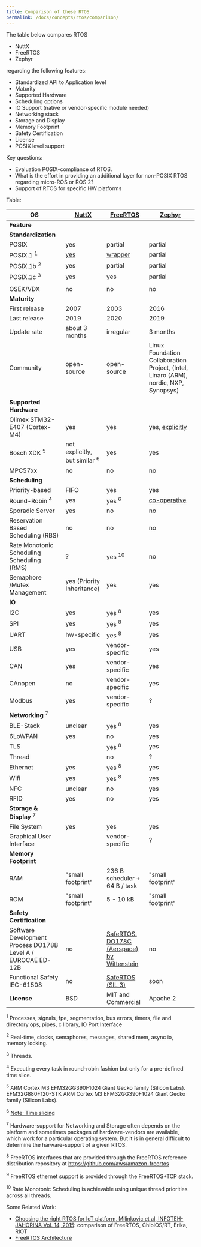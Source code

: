 ```yaml
---
title: Comparison of these RTOS
permalink: /docs/concepts/rtos/comparison/
---
```


The table below compares RTOS 
* NuttX
* FreeRTOS
* Zephyr

regarding the following features:
* Standardized API to Application level
* Maturity
* Supported Hardware
* Scheduling options
* IO Support (native or vendor-specific module needed)
* Networking stack
* Storage and Display
* Memory Footprint
* Safety Certification
* License
* POSIX level support

Key questions:
* Evaluation POSIX-compliance of RTOS. 
* What is the effort in providing an additional layer for non-POSIX RTOS regarding micro-ROS or ROS 2?
* Support of RTOS for specific HW platforms

Table:

| **OS**                                                       | [NuttX](http://nuttx.org/)               | [FreeRTOS](https://sourceforge.net/projects/freertos/)                                                                   | [Zephyr](https://www.zephyrproject.org/)                                                        |
| ------------------------------------------------------------ | ---------------------------------------- | ------------------------------------------------------------------------------------------------------------------------ | ----------------------------------------------------------------------------------------------- |
| **Feature**                                                  |                                          |                                                                                                                          |                                                                                                 |
| **Standardization**                                          |                                          |                                                                                                                          |                                                                                                 |
| POSIX                                                        | yes                                      | partial                                                                                                                  | partial                                                                                         |
| POSIX.1 <sup>1</sup>                                         | [yes](http://nuttx.org/)                 | [wrapper](https://interactive.freertos.org/hc/en-us/community/posts/210029046-POSIX-Wrapper-for-FreeRTOS)                | partial                                                                                         |
| POSIX.1b <sup>2</sup>                                        | yes                                      | partial                                                                                                                  | partial                                                                                         |
| POSIX.1c <sup>3</sup>                                        | yes                                      | yes                                                                                                                      | partial                                                                                         |
|                                                              |                                          |                                                                                                                          |                                                                                                 |
| OSEK/VDX                                                     | no                                       | no                                                                                                                       | no                                                                                              |
| **Maturity**                                                 |                                          |                                                                                                                          |                                                                                                 |
| First release                                                | 2007                                     | 2003                                                                                                                     | 2016                                                                                            |
| Last release                                                 | 2019                                     | 2020                                                                                                                     | 2019                                                                                            |
| Update rate                                                  | about 3 months                           | irregular                                                                                                                | 3 months                                                                                        |
| Community                                                    | open-source                              | open-source                                                                                                              | Linux Foundation Collaboration Project, (Intel, Linaro (ARM), nordic, NXP, Synopsys)            |
|                                                              |                                          |                                                                                                                          |                                                                                                 |
| **Supported Hardware**                                       |                                          |                                                                                                                          |                                                                                                 |
| Olimex STM32-E407 (Cortex-M4)                                | yes                                      | yes                                                                                                                      | yes, [explicitly](https://docs.zephyrproject.org/latest/reference/kernel/scheduling/index.html) |
| Bosch XDK <sup>5</sup>                                       | not explicitly, but similar <sup>6</sup> | yes                                                                                                                      | yes                                                                                             |
| MPC57xx                                                      | no                                       | no                                                                                                                       | no                                                                                              |
| **Scheduling**                                               |                                          |                                                                                                                          |                                                                                                 |
| Priority-based                                               | FIFO                                     | yes                                                                                                                      | yes                                                                                             |
| Round-Robin <sup>4</sup>                                     | yes                                      | yes <sup>6</sup>                                                                                                         | [co-operative](https://docs.zephyrproject.org/latest/reference/kernel/scheduling/index.html)    |
| Sporadic Server                                              | yes                                      | no                                                                                                                       | no                                                                                              |
| Reservation Based Scheduling (RBS)                           | no                                       | no                                                                                                                       | no                                                                                              |
| Rate Monotonic Scheduling Scheduling (RMS)                   | ?                                        | yes <sup>10</sup>                                                                                                        | no                                                                                              |
| Semaphore /Mutex Management                                  | yes (Priority Inheritance)               | yes                                                                                                                      | yes                                                                                             |
| **IO**                                                       |                                          |                                                                                                                          |                                                                                                 |
| I2C                                                          | yes                                      | yes <sup>8</sup>                                                                                                         | yes                                                                                             |
| SPI                                                          | yes                                      | yes <sup>8</sup>                                                                                                         | yes                                                                                             |
| UART                                                         | hw-specific                              | yes <sup>8</sup>                                                                                                         | yes                                                                                             |
| USB                                                          | yes                                      | vendor-specific                                                                                                          | yes                                                                                             |
| CAN                                                          | yes                                      | vendor-specific                                                                                                          | yes                                                                                             |
| CAnopen                                                      | no                                       | vendor-specific                                                                                                          | yes                                                                                             |
| Modbus                                                       | yes                                      | vendor-specific                                                                                                          | ?                                                                                               |
| **Networking** <sup>7</sup>                                  |                                          |                                                                                                                          |                                                                                                 |
| BLE-Stack                                                    | unclear                                  | yes <sup>8</sup>                                                                                                         | yes                                                                                             |
| 6LoWPAN                                                      | yes                                      | no                                                                                                                       | yes                                                                                             |
| TLS                                                          |                                          | yes <sup>8</sup>                                                                                                         | yes                                                                                             |
| Thread                                                       |                                          | no                                                                                                                       | ?                                                                                               |
| Ethernet                                                     | yes                                      | yes <sup>8</sup>                                                                                                         | yes                                                                                             |
| Wifi                                                         | yes                                      | yes <sup>8</sup>                                                                                                         | yes                                                                                             |
| NFC                                                          | unclear                                  | no                                                                                                                       | yes                                                                                             |
| RFID                                                         | yes                                      | no                                                                                                                       | yes                                                                                             |
| **Storage & Display** <sup>7</sup>                           |                                          |                                                                                                                          |                                                                                                 |
| File System                                                  | yes                                      | yes                                                                                                                      | yes                                                                                             |
| Graphical User Interface                                     |                                          | vendor-specific                                                                                                          | ?                                                                                               |
| **Memory Footprint**                                         |                                          |                                                                                                                          |                                                                                                 |
| RAM                                                          | "small footprint"                        | 236 B scheduler + 64 B / task                                                                                            | "small footprint"                                                                               |
| ROM                                                          | "small footprint"                        | 5 - 10 kB                                                                                                                | "small footprint"                                                                               |
| **Safety Certification**                                     |                                          |                                                                                                                          |                                                                                                 |
| Software Development Process DO178B Level A / EUROCAE ED-12B | no                                       | [SafeRTOS: DO178C (Aerspace) by Wittenstein](https://www.highintegritysystems.com/safertos/certification-and-standards/) | no                                                                                              |
| Functional Safety IEC-61508                                  | no                                       | [SafeRTOS (SIL 3)](https://www.freertos.org/FreeRTOS-Plus/Safety_Critical_Certified/SafeRTOS.shtml)                      | soon                                                                                            |
| **License**                                                  | BSD                                      | MIT and Commercial                                                                                                       | Apache 2                                                                                        |

<sup>1</sup> Processes, signals, fpe, segmentation, bus errors, timers, file and directory ops, pipes, c library, IO Port Interface

<sup>2</sup> Real-time, clocks, semaphores, messages, shared mem, async io, memory locking.

<sup>3</sup> Threads.

<sup>4</sup> Executing every task in round-robin fashion but only for a pre-defined time slice.

<sup>5</sup> ARM Cortex M3 EFM32GG390F1024 Giant Gecko family (Silicon Labs). EFM32G880F120-STK ARM Cortex M3 EFM32GG390F1024 Giant Gecko family (Silicon Labs).

<sup>6</sup> [Note: Time slicing](https://www.freertos.org/Documentation/161204_Mastering_the_FreeRTOS_Real_Time_Kernel-A_Hands-On_Tutorial_Guide.pdf)

<sup>7</sup> Hardware-support for Networking and Storage often depends on the platform and sometimes packages of hardware-vendors are available, which work for a particular operating system. But it is in general difficult to determine the harware-support of a given RTOS.

<sup>8</sup> FreeRTOS interfaces that are provided through the
FreeRTOS reference distribution repository at https://github.com/aws/amazon-freertos

<sup>9</sup> FreeRTOS ethernet support is provided through the FreeRTOS+TCP stack.

<sup>10</sup> Rate Monotonic Scheduling is achievable using unique thread priorities across all threads.

Some Related Work:
* [Choosing the right RTOS for IoT platform, Milinkovic et al, INFOTEH-JAHORINA Vol. 14, 2015](http://infoteh.rs.ba/zbornik/2015/radovi/RSS-2/RSS-2-2.pdf): comparison of FreeRTOS, ChibiOS/RT, Erika, RIOT
* [FreeRTOS Architecture](https://www.freertos.org/)
